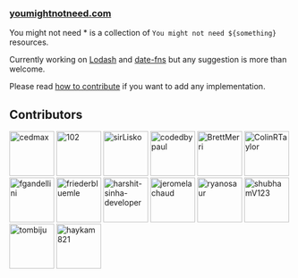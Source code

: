 ### [youmightnotneed.com](https://youmightnotneed.com)

You might not need \* is a collection of `You might not need ${something}` resources.

Currently working on [Lodash](./src/content/lodash-missing.md) and [date-fns](./src/content/date-fns-missing.md) but any suggestion is more than welcome.

Please read [how to contribute](./src/content/how-to-contribute.md) if you want to add any implementation.

## Contributors

[//]: contributor-faces

<a href="https://github.com/cedmax"><img src="https://avatars1.githubusercontent.com/u/415593?v=4" title="cedmax" width="80" height="80"></a>
<a href="https://github.com/102"><img src="https://avatars1.githubusercontent.com/u/5839225?v=4" title="102" width="80" height="80"></a>
<a href="https://github.com/sirLisko"><img src="https://avatars0.githubusercontent.com/u/435399?v=4" title="sirLisko" width="80" height="80"></a>
<a href="https://github.com/codedbypaul"><img src="https://avatars2.githubusercontent.com/u/4680439?v=4" title="codedbypaul" width="80" height="80"></a>
<a href="https://github.com/BrettMerri"><img src="https://avatars0.githubusercontent.com/u/4353965?v=4" title="BrettMerri" width="80" height="80"></a>
<a href="https://github.com/ColinRTaylor"><img src="https://avatars1.githubusercontent.com/u/11527179?v=4" title="ColinRTaylor" width="80" height="80"></a>
<a href="https://github.com/fgandellini"><img src="https://avatars3.githubusercontent.com/u/971375?v=4" title="fgandellini" width="80" height="80"></a>
<a href="https://github.com/friederbluemle"><img src="https://avatars0.githubusercontent.com/u/743291?v=4" title="friederbluemle" width="80" height="80"></a>
<a href="https://github.com/harshit-sinha-developer"><img src="https://avatars1.githubusercontent.com/u/12970743?v=4" title="harshit-sinha-developer" width="80" height="80"></a>
<a href="https://github.com/jeromelachaud"><img src="https://avatars2.githubusercontent.com/u/456474?v=4" title="jeromelachaud" width="80" height="80"></a>
<a href="https://github.com/ryanosaur"><img src="https://avatars2.githubusercontent.com/u/5642293?v=4" title="ryanosaur" width="80" height="80"></a>
<a href="https://github.com/shubhamV123"><img src="https://avatars0.githubusercontent.com/u/29898106?v=4" title="shubhamV123" width="80" height="80"></a>
<a href="https://github.com/tombiju"><img src="https://avatars0.githubusercontent.com/u/11186044?v=4" title="tombiju" width="80" height="80"></a>
<a href="https://github.com/haykam821"><img src="https://avatars0.githubusercontent.com/u/24855774?v=4" title="haykam821" width="80" height="80"></a>

[//]: contributor-faces
